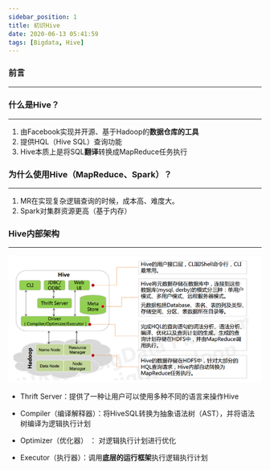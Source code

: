 ```yaml
---
sidebar_position: 1
title: 初识Hive
date: 2020-06-13 05:41:59
tags: [Bigdata, Hive]
---
```


### 前言
---



### 什么是Hive？
---

1. 由Facebook实现并开源、基于Hadoop的**数据仓库的工具**
2. 提供HQL（Hive SQL）查询功能
3. Hive本质上是将SQL**翻译**转换成MapReduce任务执行



### 为什么使用Hive（MapReduce、Spark）？
---

1. MR在实现复杂逻辑查询的时候，成本高、难度大。
2. Spark对集群资源更高（基于内存）



### Hive内部架构
---

![Hive内部架构](./img/Hive内部架构.png)

- Thrift Server：提供了一种让用户可以使用多种不同的语言来操作Hive

  <!-- Thrift 是 Facebook 开发的一个软件框架，可以用来进行可扩展且跨语言的服务的开发， Hive 集成了该服务，能让不同的编程语言调用 Hive 的接口 -->

- Compiler（编译解释器）：将HiveSQL转换为抽象语法树（AST），并将语法树编译为逻辑执行计划

- Optimizer（优化器） ： 对逻辑执行计划进行优化 

-  Executor（执行器）：调用**底层的运行框架**执行逻辑执行计划 